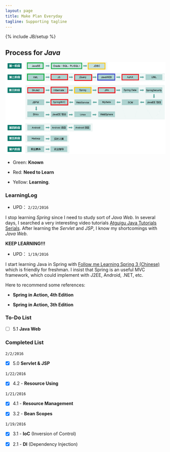 ```yaml
---
layout: page
title: Make Plan Everyday
tagline: Supporting tagline
---
```

{% include JB/setup %}

## Process for _Java_

![Process for Java](/learning.png)

- Green: **Known**

- Red: **Need to Learn**

- Yellow: **Learning**.  

### LearningLog

- UPD： `2/22/2016`

I stop learning _Spring_ since I need to study sort of _Java Web_. In several days, I searched a very interesting video tutorials [Atguigu Java Tutorials Serials](http://www.atguigu.com/download.shtml#javascript). After learning the _Servlet_ and _JSP_, I know my shortcomings with _Java Web_.

**KEEP LEARNING!!!**

- UPD： `1/19/2016`

I start learning Java in Spring with [Follow me Learning Spring 3 (Chinese) ](http://jinnianshilongnian.iteye.com/category/206533) which is friendly for freshman. I insist that Spring is an useful MVC framework, which could implement with J2EE, Android, .NET, etc.

Here to recommend some references:

- **Spring in Action, 4th Edition**

- **Spring in Action, 3th Edition**

### To-Do List

- [ ] 5.1 **Java Web**


### Completed List

`2/2/2016`

- [x] 5.0 **Servlet & JSP**

`1/22/2016`

- [x] 4.2 - **Resource Using**

`1/21/2016`

- [x] 4.1 - **Resource Management**

- [x] 3.2 - **Bean Scopes**

`1/19/2016`

- [x] 3.1 - **IoC** (Inversion of Control)

- [x] 2.1 - **DI** (Dependency Injection)
